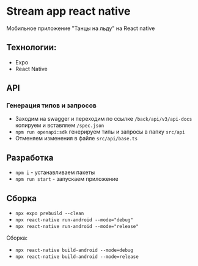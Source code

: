 # Stream app react native

Мобильное приложение "Танцы на льду" на React native

## Технологии:

- Expo
- React Native

## API

### Генерация типов и запросов

- Заходим на swagger и переходим по ссылке `/back/api/v3/api-docs` копируем и вставляем `/spec.json`
- `npm run openapi:sdk` генерируем типы и запросы в папку `src/api`
- Отменяем изменения в файле `src/api/base.ts`

## Разработка

- `npm i` - устанавливаем пакеты
- `npm run start` - запускаем приложение

## Сборка

- `npx expo prebuild --clean`
- `npx react-native run-android --mode="debug"`
- `npx react-native run-android --mode="release"`

Сборка:

- `npx react-native build-android --mode=debug`
- `npx react-native build-android --mode=release`
